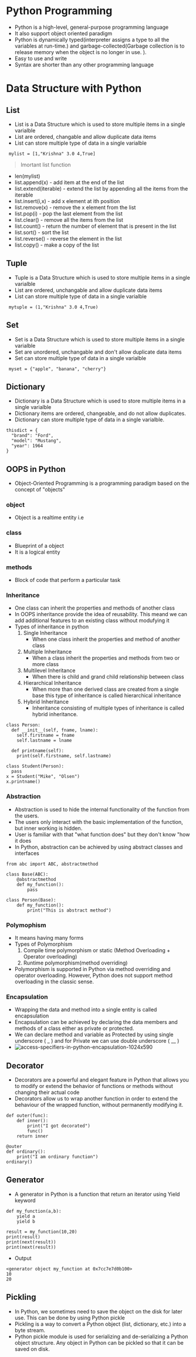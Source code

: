 # Python Programming
* Python is a high-level, general-purpose programming language
* It also support object oriented paradigm
* Python is dynamically typed(interpreter assigns a type to all the variables at run-time.) and garbage-collected(Garbage collection is to release memory when the object is no longer in use. ).
* Easy to use and write
* Syntax are shorter than any other programming language


# Data Structure with Python
## List 
* List is a Data Structure which is used to store multiple items in a single varialble
* List are ordered, changable and allow duplicate data items
* List can store multiple type of data in a single varialble

``` mylist = [1,"Krishna" 3.0 4,True]```

>Imortant list function

* len(mylist)
* list.append(x) - add item at the end of the list
* list.extend(iterable) - extend the list by appending all the items from the iterable
* list.insert(i,x) - add x element at ith position
* list.remove(x) - remove the x element from the list 
* list.pop(i) - pop the last element from the list
* list.clear() - remove all the items from the list 
* list.count() - return the number of element that is present in the list
* list.sort() - sort the list
* list.reverse() - reverse the element in the list
* list.copy() - make a copy of the list

## Tuple 
* Tuple is a Data Structure which is used to store multiple items in a single varialble
* List are ordered, unchangable and allow duplicate data items
* List can store multiple type of data in a single varialble

``` mytuple = (1,"Krishna" 3.0 4,True)```

## Set
* Set is a Data Structure which is used to store multiple items in a single varialble
* Set are unordered, unchangable and don't allow duplicate data items
* Set can store multiple type of data in a single varialble

``` myset = {"apple", "banana", "cherry"}```

## Dictionary
* Dictionary is a Data Structure which is used to store multiple items in a single varialble
* Dictionary items are ordered, changeable, and do not allow duplicates.
* Dictionary can store multiple type of data in a single varialble.

``` 
thisdict = {
  "brand": "Ford",
  "model": "Mustang",
  "year": 1964
}
```

## OOPS in Python
* Object-Oriented Programming is a programming paradigm based on the concept of "objects"

### object 
 * Object is a realtime entity i.e

### class
* Blueprint of a object
* It is a logical entity

### methods
* Block of code that perform a particular task

### Inheritance 
* One class can inherit the properties and methods of another class
* In OOPS inheritance provide the idea of reusability. This meand we can add additional features to an existing class without modufying it
* Types of inheritance in python 
    1. Single Inheritance
        * When one class inherit the properties and method of another class
    2. Multiple Inheritance 
        * When a class inherit the properties and methods from two or more class
    3. Multilevel Inheritance
        * When there is child and grand child relationship between class
    4. Hierarchical Inheritance 
        * When more than one derived class are created from a single base this type of inheritance is called hierarchical inheritance
    5. Hybrid Inheritance
        * Inheritance consisting of multiple types of inheritance is called hybrid inheritance.
```
class Person:
  def __init__(self, fname, lname):
    self.firstname = fname
    self.lastname = lname

  def printname(self):
    print(self.firstname, self.lastname)

class Student(Person):
  pass
x = Student("Mike", "Olsen")
x.printname()
```

### Abstraction 
* Abstraction is used to hide the internal functionality of the function from the users.
* The users only interact with the basic implementation of the function, but inner working is hidden.
* User is familiar with that "what function does" but they don't know "how it does
* In Python, abstraction can be achieved by using abstract classes and interfaces

```
from abc import ABC, abstractmethod

class Base(ABC):
    @abstractmethod
    def my_function():
        pass
    
class Person(Base):
    def my_function():
        print("This is abstract method")

```

### Polymophism
* It means having many forms
* Types of Polymorphism
    1. Compile time polymorphism or static (Method Overloading + Operator overloading)
    2. Runtime polymorphism(method overriding)
* Polymorphism is supported in Python via method overriding and operator overloading. However, Python does not support method overloading in the classic sense.

### Encapsulation
* Wrapping the data and method into a single entity is called encapsulation
* Encapsulation can be achieved by declaring the data members and methods of a class either as private or protected.
* We can declare method and variable as Protected by using single underscore ( _ ) and for Private we can use double underscore ( __ )
* ![access-specifiers-in-python-encapsulation-1024x590](https://github.com/krissh6563-droid/CPwithPython/assets/56572543/9417352e-eea7-4e37-ac18-12e4c76f584c)


## Decorator 
* Decorators are a powerful and elegant feature in Python that allows you to modify or extend the behavior of functions or methods without changing their actual code
* Decorators allow us to wrap another function in order to extend the behaviour of the wrapped function, without permanently modifying it.

```
def outer(func):
    def inner():
        print("I got decorated")
        func()
    return inner

@outer
def ordinary():
    print("I am ordinary function")
ordinary()
```

## Generator
* A generator in Python is a function that return an iterator using Yield keyword
```
def my_function(a,b):
    yield a
    yield b
    
result = my_function(10,20)
print(result)
print(next(result))
print(next(result))
```
* Output
```
<generator object my_function at 0x7cc7e7d0b100>
10
20
```

## Pickling 
* In Python, we sometimes need to save the object on the disk for later use. This can be done by using Python pickle
* Pickling is a way to convert a Python object (list, dictionary, etc.) into a byte stream.
* Python pickle module is used for serializing and de-serializing a Python object structure. Any object in Python can be pickled so that it can be saved on disk.





